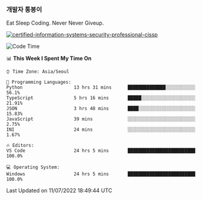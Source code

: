 ### 개발자 통붕이
Eat Sleep Coding.
Never Never Giveup.

[![certified-information-systems-security-professional-cissp](https://user-images.githubusercontent.com/44606727/157613689-acd84ec6-5f8f-4e79-89d9-a8d51f033634.png)](https://www.credly.com/badges/f394a010-85a0-450b-9136-8043af01d71c/public_url)

<!--START_SECTION:waka-->
![Code Time](http://img.shields.io/badge/Code%20Time-0%20secs-blue)

📊 **This Week I Spent My Time On** 

```text
⌚︎ Time Zone: Asia/Seoul

💬 Programming Languages: 
Python                   13 hrs 31 mins      ██████████████░░░░░░░░░░░   56.1% 
TypeScript               5 hrs 16 mins       █████░░░░░░░░░░░░░░░░░░░░   21.91% 
JSON                     3 hrs 48 mins       ████░░░░░░░░░░░░░░░░░░░░░   15.83% 
JavaScript               39 mins             ░░░░░░░░░░░░░░░░░░░░░░░░░   2.75% 
INI                      24 mins             ░░░░░░░░░░░░░░░░░░░░░░░░░   1.67%

🔥 Editors: 
VS Code                  24 hrs 5 mins       █████████████████████████   100.0%

💻 Operating System: 
Windows                  24 hrs 5 mins       █████████████████████████   100.0%

```


 Last Updated on 11/07/2022 18:49:44 UTC
<!--END_SECTION:waka-->
